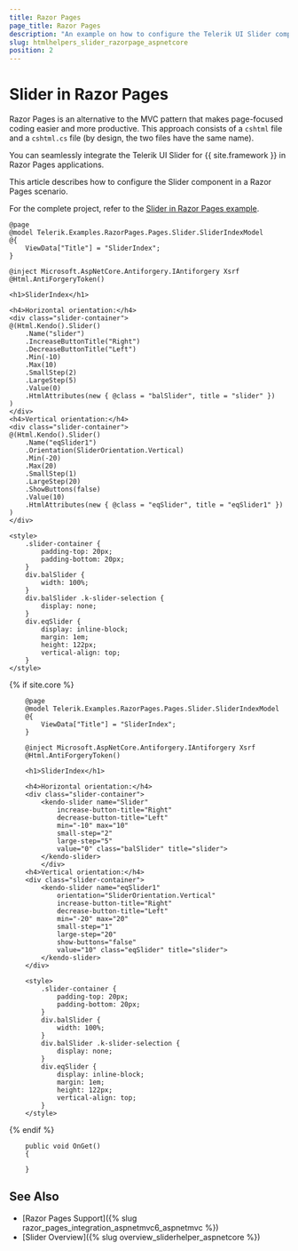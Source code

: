 ```yaml
---
title: Razor Pages
page_title: Razor Pages
description: "An example on how to configure the Telerik UI Slider component for {{ site.framework }} in a Razor Page."
slug: htmlhelpers_slider_razorpage_aspnetcore
position: 2
---
```


# Slider in Razor Pages

Razor Pages is an alternative to the MVC pattern that makes page-focused coding easier and more productive. This approach consists of a `cshtml` file and a `cshtml.cs` file (by design, the two files have the same name). 

You can seamlessly integrate the Telerik UI Slider for {{ site.framework }} in Razor Pages applications.

This article describes how to configure the Slider component in a Razor Pages scenario.

For the complete project, refer to the [Slider in Razor Pages example](https://github.com/telerik/ui-for-aspnet-core-examples/blob/master/Telerik.Examples.RazorPages/Telerik.Examples.RazorPages/Pages/Slider/SliderIndex.cshtml).

```tab-HtmlHelper(csthml)
@page
@model Telerik.Examples.RazorPages.Pages.Slider.SliderIndexModel
@{
	ViewData["Title"] = "SliderIndex";
}

@inject Microsoft.AspNetCore.Antiforgery.IAntiforgery Xsrf
@Html.AntiForgeryToken()

<h1>SliderIndex</h1>

<h4>Horizontal orientation:</h4>
<div class="slider-container">
@(Html.Kendo().Slider()
    .Name("slider")
    .IncreaseButtonTitle("Right")
    .DecreaseButtonTitle("Left")
    .Min(-10)
    .Max(10)
    .SmallStep(2)
    .LargeStep(5)
    .Value(0)
    .HtmlAttributes(new { @class = "balSlider", title = "slider" })
)
</div>
<h4>Vertical orientation:</h4>
<div class="slider-container">
@(Html.Kendo().Slider()
    .Name("eqSlider1")
    .Orientation(SliderOrientation.Vertical)
    .Min(-20)
    .Max(20)
    .SmallStep(1)
    .LargeStep(20)
    .ShowButtons(false)
    .Value(10)
    .HtmlAttributes(new { @class = "eqSlider", title = "eqSlider1" })
)
</div>

<style>
	.slider-container {
		padding-top: 20px;
		padding-bottom: 20px;
	}
	div.balSlider {
		width: 100%;
	}
	div.balSlider .k-slider-selection {
		display: none;
	}
	div.eqSlider {
		display: inline-block;
		margin: 1em;
		height: 122px;
		vertical-align: top;
	}
</style>
```
{% if site.core %}
```tab-TagHelper
    @page
    @model Telerik.Examples.RazorPages.Pages.Slider.SliderIndexModel
    @{
        ViewData["Title"] = "SliderIndex";
    }

    @inject Microsoft.AspNetCore.Antiforgery.IAntiforgery Xsrf
    @Html.AntiForgeryToken()

    <h1>SliderIndex</h1>

    <h4>Horizontal orientation:</h4>
    <div class="slider-container">
        <kendo-slider name="Slider"
            increase-button-title="Right"
            decrease-button-title="Left"
            min="-10" max="10"
            small-step="2"
            large-step="5"
            value="0" class="balSlider" title="slider">
        </kendo-slider>
        </div>
    <h4>Vertical orientation:</h4>
    <div class="slider-container">
        <kendo-slider name="eqSlider1"
            orientation="SliderOrientation.Vertical"
            increase-button-title="Right"
            decrease-button-title="Left"
            min="-20" max="20"
            small-step="1"
            large-step="20"
            show-buttons="false"
            value="10" class="eqSlider" title="slider">
        </kendo-slider>
    </div>

    <style>
        .slider-container {
            padding-top: 20px;
            padding-bottom: 20px;
        }
        div.balSlider {
            width: 100%;
        }
        div.balSlider .k-slider-selection {
            display: none;
        }
        div.eqSlider {
            display: inline-block;
            margin: 1em;
            height: 122px;
            vertical-align: top;
        }
    </style>
```
{% endif %}

```tab-PageModel(cshtml.cs)
    public void OnGet()
    {

    }
```


## See Also

* [Razor Pages Support]({% slug razor_pages_integration_aspnetmvc6_aspnetmvc %})
* [Slider Overview]({% slug overview_sliderhelper_aspnetcore %})

